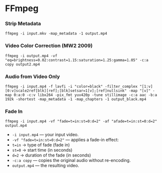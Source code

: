 # FFmpeg


### Strip Metadata
```
ffmpeg -i input.mkv -map_metadata -1 output.mp4
```

### Video Color Correction (MW2 2009)
```
ffmpeg -i output.mp4 -vf "eq=brightness=0.02:contrast=1.15:saturation=1.25:gamma=1.05" -c:a copy output2.mp4
```

### Audio from Video Only
```
ffmpeg -i input.mp4 -f lavfi -i "color=black" -filter_complex "[1:v][0:v]scale2ref[blk][ref];[blk]setsar=1[v];[ref]nullsink" -map "[v]" -map 0:a:0 -c:v libx264 -pix_fmt yuv420p -tune stillimage -c:a aac -b:a 192k -shortest -map_metadata -1 -map_chapters -1 output_black.mp4
```

### Fade In
```
ffmpeg -i input.mp4 -vf "fade=t=in:st=0:d=2" -af "afade=t=in:st=0:d=2" output.mp4
```
* `-i input.mp4` — your input video.
* `-vf "fade=t=in:st=0:d=2"` — applies a fade-in effect:
* `t=in` → type of fade (fade in)
* `st=0` → start time (in seconds)
* `d=2` → duration of the fade (in seconds)
* `-c:a copy` — copies the original audio without re-encoding.
* `output.mp4` — the resulting video.
